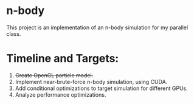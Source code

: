 # n-body
This project is an implementation of an n-body simulation for my parallel class.

# Timeline and Targets:
1. ~~Create OpenGL particle model.~~
2. Implement near-brute-force n-body simulation, using CUDA.
3. Add conditional optimizations to target simulation for different GPUs.
4. Analyze performance optimizations.
